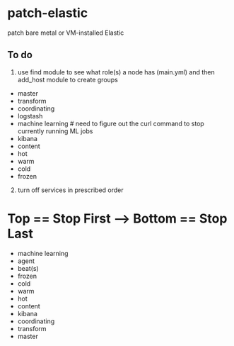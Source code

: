 # patch-elastic
patch bare metal or VM-installed Elastic

## To do

1. use find module to see what role(s) a node has (main.yml) and then add_host module to create groups
  - master
  - transform
  - coordinating
  - logstash
  - machine learning # need to figure out the curl command to stop currently running ML jobs
  - kibana
  - content
  - hot
  - warm
  - cold
  - frozen

2. turn off services in prescribed order
# Top == Stop First --> Bottom == Stop Last
  - machine learning
  - agent
  - beat(s)
  - frozen
  - cold
  - warm
  - hot
  - content 
  - kibana
  - coordinating
  - transform
  - master